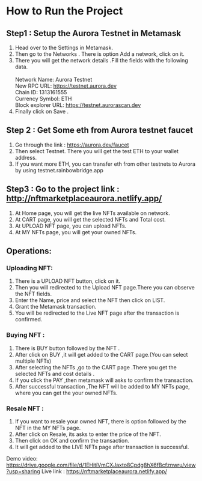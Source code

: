 # How to Run the Project
## Step1  :  Setup the Aurora Testnet in Metamask
1. Head over to the Settings in Metamask.<br/>
2. Then go to the Networks . There is option Add a network, click on it.<br/>
3. There you will get the network details .Fill the fields with the following data. <br/>  	
Network Name: Aurora Testnet<br/>
New RPC URL: https://testnet.aurora.dev<br/>
Chain ID: 1313161555<br/>
Currency Symbol: ETH<br/>
Block explorer URL: https://testnet.aurorascan.dev<br/>
4. Finally click on Save .
## Step 2 : Get Some eth from Aurora testnet faucet
1.	Go through the link : https://aurora.dev/faucet<br/>
2.	Then select Testnet. There you will get the test ETH to your wallet address.<br/>
3.	If you want more ETH, you can transfer eth from other testnets to Aurora by using testnet.rainbowbridge.app<br/>

## Step3 : Go to the project link :   http://nftmarketplaceaurora.netlify.app/
 1. At Home page, you will get the live NFTs available on network.<br/>
 2. At CART page, you will get the selected NFTs and Total cost.<br/>
 3. At UPLOAD NFT page, you can upload NFTs.<br/>
 4. At MY NFTs page, you will get your owned NFTs.<br/>
## Operations:
### Uploading NFT:
1. There is a UPLOAD NFT button, click on it.<br/>
2. Then you will redirected to the Upload NFT page.There you can observe the NFT fields.<br/>
3. Enter the Name, price and select the NFT then click on LIST.<br/>
4. Grant the Metamask transaction.<br/>
5. You will be redirected to the Live NFT page after the transaction is confirmed.<br/>
### Buying NFT : 
1. There is BUY button followed by the NFT .<br/>
2. After click on BUY ,it will get added to the CART page.(You can select multiple NFTs)<br/>
3. After selecting the NFTs ,go to the CART page .There you get the selected NFTs and cost details .<br/>
4. If you click the PAY ,then metamask will asks to confirm the transaction.<br/>
5. After successful transaction ,The NFT will be added to MY NFTs page, where you can get the your owned NFTs.<br/>

### Resale NFT :
1. If you want to resale your owned NFT, there is option followed by the NFT in the MY NFTs page.<br/>
2. After click on Resale, its asks to enter the price of the NFT.<br/>
3. Then click on OK and confirm the transaction.<br/>
4. It will get added to the LIVE NFTs page after transaction is successful.<br/>

Demo video: https://drive.google.com/file/d/1EHitiVmCXJaxto8Cpdg8hX6fBcfznwru/view?usp=sharing
Live link : https://nftmarketplaceaurora.netlify.app/
